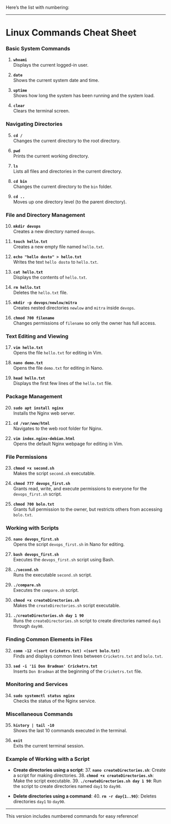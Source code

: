 Here’s the list with numbering:

---

# **Linux Commands Cheat Sheet**

### **Basic System Commands**
1. **`whoami`**  
   Displays the current logged-in user.
  
2. **`date`**  
   Shows the current system date and time.

3. **`uptime`**  
   Shows how long the system has been running and the system load.

4. **`clear`**  
   Clears the terminal screen.

### **Navigating Directories**
5. **`cd /`**  
   Changes the current directory to the root directory.

6. **`pwd`**  
   Prints the current working directory.

7. **`ls`**  
   Lists all files and directories in the current directory.

8. **`cd bin`**  
   Changes the current directory to the `bin` folder.

9. **`cd ..`**  
   Moves up one directory level (to the parent directory).

### **File and Directory Management**
10. **`mkdir devops`**  
    Creates a new directory named `devops`.

11. **`touch hello.txt`**  
    Creates a new empty file named `hello.txt`.

12. **`echo "hello dosto" > hello.txt`**  
    Writes the text `hello dosto` to `hello.txt`.

13. **`cat hello.txt`**  
    Displays the contents of `hello.txt`.

14. **`rm hello.txt`**  
    Deletes the `hello.txt` file.

15. **`mkdir -p devops/newlow/mitra`**  
    Creates nested directories `newlow` and `mitra` inside `devops`.

16. **`chmod 700 filename`**  
    Changes permissions of `filename` so only the owner has full access.

### **Text Editing and Viewing**
17. **`vim hello.txt`**  
    Opens the file `hello.txt` for editing in Vim.

18. **`nano demo.txt`**  
    Opens the file `demo.txt` for editing in Nano.

19. **`head hello.txt`**  
    Displays the first few lines of the `hello.txt` file.

### **Package Management**
20. **`sudo apt install nginx`**  
    Installs the Nginx web server.

21. **`cd /var/www/html`**  
    Navigates to the web root folder for Nginx.

22. **`vim index.nginx-debian.html`**  
    Opens the default Nginx webpage for editing in Vim.

### **File Permissions**
23. **`chmod +x second.sh`**  
    Makes the script `second.sh` executable.

24. **`chmod 777 devops_first.sh`**  
    Grants read, write, and execute permissions to everyone for the `devops_first.sh` script.

25. **`chmod 700 bolo.txt`**  
    Grants full permission to the owner, but restricts others from accessing `bolo.txt`.

### **Working with Scripts**
26. **`nano devops_first.sh`**  
    Opens the script `devops_first.sh` in Nano for editing.

27. **`bash devops_first.sh`**  
    Executes the `devops_first.sh` script using Bash.

28. **`./second.sh`**  
    Runs the executable `second.sh` script.

29. **`./compare.sh`**  
    Executes the `compare.sh` script.

30. **`chmod +x createDirectories.sh`**  
    Makes the `createDirectories.sh` script executable.

31. **`./createDirectories.sh day 1 90`**  
    Runs the `createDirectories.sh` script to create directories named `day1` through `day90`.

### **Finding Common Elements in Files**
32. **`comm -12 <(sort Cricketrs.txt) <(sort bolo.txt)`**  
    Finds and displays common lines between `Cricketrs.txt` and `bolo.txt`.

33. **`sed -i '1i Don Bradman' Cricketrs.txt`**  
    Inserts `Don Bradman` at the beginning of the `Cricketrs.txt` file.

### **Monitoring and Services**
34. **`sudo systemctl status nginx`**  
    Checks the status of the Nginx service.

### **Miscellaneous Commands**
35. **`history | tail -10`**  
    Shows the last 10 commands executed in the terminal.

36. **`exit`**  
    Exits the current terminal session.

### **Example of Working with a Script**
- **Create directories using a script**:
    37. **`nano createDirectories.sh`**: Create a script for making directories.
    38. **`chmod +x createDirectories.sh`**: Make the script executable.
    39. **`./createDirectories.sh day 1 90`**: Run the script to create directories named `day1` to `day90`.

- **Delete directories using a command**:
    40. **`rm -r day{1..90}`**: Deletes directories `day1` to `day90`.

---

This version includes numbered commands for easy reference!
